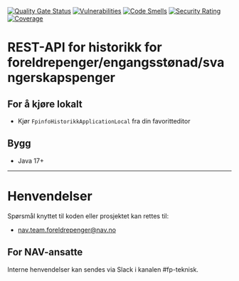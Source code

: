 [![Quality Gate Status](https://sonarcloud.io/api/project_badges/measure?project=navikt_fpinfo-historikk&metric=alert_status)](https://sonarcloud.io/dashboard?id=navikt_fpinfo-historikk)
[![Vulnerabilities](https://sonarcloud.io/api/project_badges/measure?project=navikt_fpinfo-historikk&metric=vulnerabilities)](https://sonarcloud.io/dashboard?id=navikt_fpinfo-historikk)
[![Code Smells](https://sonarcloud.io/api/project_badges/measure?project=navikt_fpinfo-historikk&metric=code_smells)](https://sonarcloud.io/dashboard?id=navikt_fpinfo-historikk)
[![Security Rating](https://sonarcloud.io/api/project_badges/measure?project=navikt_fpinfo-historikk&metric=security_rating)](https://sonarcloud.io/dashboard?id=navikt_fpinfo-historikk)
[![Coverage](https://sonarcloud.io/api/project_badges/measure?project=navikt_fpinfo-historikk&metric=coverage)](https://sonarcloud.io/dashboard?id=navikt_fpinfo-historikk)
# REST-API for historikk for foreldrepenger/engangsstønad/svangerskapspenger

## For å kjøre lokalt
* Kjør   ```FpinfoHistorikkApplicationLocal``` fra din favoritteditor

## Bygg
* Java 17+
    
---
# Henvendelser

Spørsmål knyttet  til koden eller prosjektet kan rettes til:

* nav.team.foreldrepenger@nav.no

## For NAV-ansatte

Interne henvendelser kan sendes via Slack i kanalen #fp-teknisk.  


